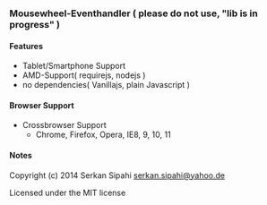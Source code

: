 ### Mousewheel-Eventhandler ( please do not use, "lib is in progress" )

#### Features

- Tablet/Smartphone Support
- AMD-Support( requirejs, nodejs  )
- no dependencies( Vanillajs, plain Javascript )

#### Browser Support
- Crossbrowser Support
    - Chrome, Firefox, Opera, IE8, 9, 10, 11

#### Notes

Copyright (c) 2014 Serkan Sipahi <serkan.sipahi@yahoo.de>

Licensed under the MIT license
